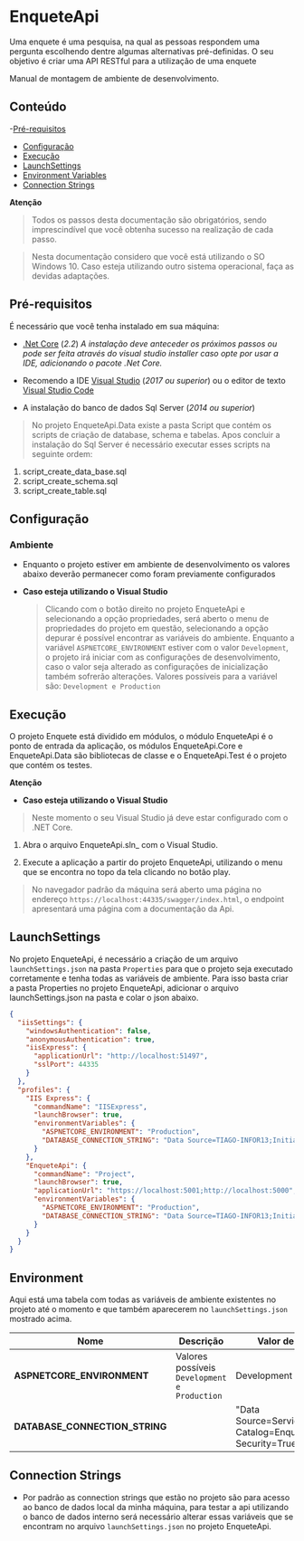# EnqueteApi
Uma enquete é uma pesquisa, na qual as pessoas respondem uma pergunta escolhendo dentre algumas alternativas pré-definidas.
O	seu	objetivo	é	criar	uma	API	RESTful	para	a	utilização	de	uma	enquete

Manual de montagem de ambiente de desenvolvimento.

## Conteúdo

-[Pré-requisitos](#pré-requisitos)
- [Configuração](#configuração)
- [Execução](#execução)
- [LaunchSettings](#launchSettings)
- [Environment Variables](#environment)
- [Connection Strings](#connection-strings)

**Atenção**

> Todos os passos desta documentação são obrigatórios, sendo imprescindível que você obtenha sucesso na realização de cada passo.

> Nesta documentação considero que você está utilizando o SO Windows 10. Caso esteja utilizando outro sistema operacional, faça as devidas adaptações.

## Pré-requisitos

É necessário que você tenha instalado em sua máquina:

- [.Net Core](https://dotnet.microsoft.com/download) (_2.2_)
  _A instalação deve anteceder os próximos passos ou pode ser feita através do visual studio installer caso opte por usar a IDE, adicionando o pacote .Net Core._

- Recomendo a IDE [Visual Studio](https://visualstudio.microsoft.com/pt-br/downloads/) (_2017 ou superior_) ou o editor de texto [Visual Studio Code](https://code.visualstudio.com/download)

- A instalação do banco de dados Sql Server (_2014 ou superior_)

> No  projeto EnqueteApi.Data existe a pasta Script que contém os scripts de criação de database, schema e tabelas.
  > Apos concluir a instalação do Sql Server é necessário executar esses scripts na seguinte ordem:
  1. script_create_data_base.sql
  2. script_create_schema.sql
  3. script_create_table.sql

## Configuração

### Ambiente

- Enquanto o projeto estiver em ambiente de desenvolvimento os valores abaixo deverão permanecer como foram previamente configurados

- **Caso esteja utilizando o Visual Studio**

  > Clicando com o botão direito no projeto EnqueteApi e selecionando a opção propriedades, será aberto o menu de propriedades do projeto em questão, selecionando a opção depurar é possível encontrar as variáveis do ambiente.
  > Enquanto a variável `ASPNETCORE_ENVIRONMENT` estiver com o valor `Development`, o projeto irá iniciar com as configurações de desenvolvimento, caso o valor seja alterado as configurações de inicialização também sofrerão alterações. Valores possíveis para a variável são: `Development e Production`
  

## Execução

O projeto Enquete está dividido em módulos, o módulo EnqueteApi é o ponto de entrada da aplicação, os módulos EnqueteApi.Core e EnqueteApi.Data são bibliotecas de classe e o EnqueteApi.Test é o projeto que contém os testes.

**Atenção**

- **Caso esteja utilizando o Visual Studio**

> Neste momento o seu Visual Studio já deve estar configurado com o .NET Core.


1. Abra o arquivo EnqueteApi.sln_ com o Visual Studio.

3. Execute a aplicação a partir do projeto EnqueteApi, utilizando o menu que se encontra no topo da tela clicando no botão play.

> No navegador padrão da máquina será aberto uma página no endereço `https://localhost:44335/swagger/index.html`, o endpoint apresentará uma página com a documentação da Api. 

## LaunchSettings

No projeto EnqueteApi, é necessário a criação de um arquivo `launchSettings.json` na pasta `Properties` para que o projeto seja executado corretamente e tenha todas as variáveis de ambiente. Para isso basta criar a pasta Properties no projeto EnqueteApi, adicionar o arquivo launchSettings.json na pasta e colar o json abaixo.

```json
{
  "iisSettings": {
    "windowsAuthentication": false, 
    "anonymousAuthentication": true, 
    "iisExpress": {
      "applicationUrl": "http://localhost:51497",
      "sslPort": 44335
    }
  },
  "profiles": {
    "IIS Express": {
      "commandName": "IISExpress",
      "launchBrowser": true,
      "environmentVariables": {
        "ASPNETCORE_ENVIRONMENT": "Production",
        "DATABASE_CONNECTION_STRING": "Data Source=TIAGO-INFOR13;Initial Catalog=Enquete;Integrated Security=True"
      }
    },
    "EnqueteApi": {
      "commandName": "Project",
      "launchBrowser": true,
      "applicationUrl": "https://localhost:5001;http://localhost:5000",
      "environmentVariables": {
        "ASPNETCORE_ENVIRONMENT": "Production",
        "DATABASE_CONNECTION_STRING": "Data Source=TIAGO-INFOR13;Initial Catalog=Enquete;Integrated Security=True"
      }
    }
  }
}
```

## Environment

Aqui está uma tabela com todas as variáveis de ambiente existentes no projeto até o momento e que também aparecerem no `launchSettings.json` mostrado acima.

| Nome                                  | Descrição                                            | Valor de exemplo                                             |
| ------------------------------------- | ---------------------------------------------------- | ------------------------------------------------------------ |
| **ASPNETCORE_ENVIRONMENT**            | Valores possíveis `Development e Production`		   | Development                                                  |
| **DATABASE_CONNECTION_STRING**        |                                                      | "Data Source=Servidor;Initial Catalog=Enquete;Integrated Security=True"; |

## Connection Strings

- Por padrão as connection strings que estão no projeto são para acesso ao banco de dados local da minha máquina, para testar a api utilizando o banco de dados interno
  será necessário alterar essas variáveis que se encontram no arquivo `launchSettings.json` no projeto EnqueteApi.